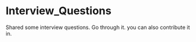 # Interview_Questions
Shared some interview questions. Go through it. you can also contribute it in.